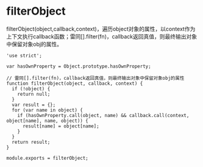 # filterObject

filterObject(object,callback,context)，遍历object对象的属性，以context作为上下文执行callback函数；雷同[].filter(fn)，callback返回真值，则最终输出对象中保留对象obj的属性。

    'use strict';

    var hasOwnProperty = Object.prototype.hasOwnProperty;

    // 雷同[].filter(fn)，callback返回真值，则最终输出对象中保留对象obj的属性
    function filterObject(object, callback, context) {
      if (!object) {
        return null;
      }
      var result = {};
      for (var name in object) {
        if (hasOwnProperty.call(object, name) && callback.call(context, object[name], name, object)) {
          result[name] = object[name];
        }
      }
      return result;
    }

    module.exports = filterObject;